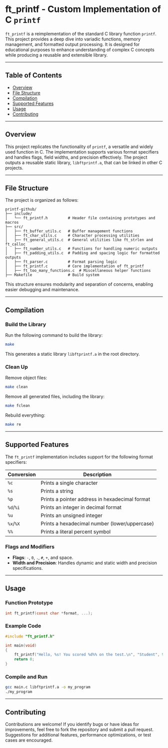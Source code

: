 # ft_printf - Custom Implementation of C `printf`

`ft_printf` is a reimplementation of the standard C library function `printf`. This project provides a deep dive into variadic functions, memory management, and formatted output processing. It is designed for educational purposes to enhance understanding of complex C concepts while producing a reusable and extensible library.

---

## Table of Contents
- [Overview](#overview)
- [File Structure](#file-structure)
- [Compilation](#compilation)
- [Supported Features](#supported-features)
- [Usage](#usage)
- [Contributing](#contributing)

---

## Overview

This project replicates the functionality of `printf`, a versatile and widely used function in C. The implementation supports various format specifiers and handles flags, field widths, and precision effectively. The project outputs a reusable static library, `libftprintf.a`, that can be linked in other C projects.

---

## File Structure

The project is organized as follows:

```
printf-github/
├── include/
│   └── ft_printf.h         # Header file containing prototypes and macros
├── src/
│   ├── ft_buffer_utils.c   # Buffer management functions
│   ├── ft_char_utils.c     # Character processing utilities
│   ├── ft_general_utils.c  # General utilities like ft_strlen and ft_calloc
│   ├── ft_number_utils.c   # Functions for handling numeric outputs
│   ├── ft_padding_utils.c  # Padding and spacing logic for formatted outputs
│   ├── ft_parser.c         # Format parsing logic
│   ├── ft_printf.c         # Core implementation of ft_printf
│   ├── ft_too_many_functions.c  # Miscellaneous helper functions
├── Makefile                # Build system
```

This structure ensures modularity and separation of concerns, enabling easier debugging and maintenance.

---

## Compilation

### Build the Library
Run the following command to build the library:
```bash
make
```
This generates a static library `libftprintf.a` in the root directory.

### Clean Up
Remove object files:
```bash
make clean
```

Remove all generated files, including the library:
```bash
make fclean
```

Rebuild everything:
```bash
make re
```

---

## Supported Features

The `ft_printf` implementation includes support for the following format specifiers:

| Conversion | Description                                      |
|------------|--------------------------------------------------|
| `%c`       | Prints a single character                       |
| `%s`       | Prints a string                                 |
| `%p`       | Prints a pointer address in hexadecimal format  |
| `%d`/`%i`  | Prints an integer in decimal format             |
| `%u`       | Prints an unsigned integer                      |
| `%x`/`%X`  | Prints a hexadecimal number (lower/uppercase)   |
| `%%`       | Prints a literal percent symbol                 |

### Flags and Modifiers
- **Flags**: `-`, `0`, `.`, `#`, `+`, and space.
- **Width and Precision**: Handles dynamic and static width and precision specifications.

---

## Usage

### Function Prototype
```c
int ft_printf(const char *format, ...);
```

### Example Code
```c
#include "ft_printf.h"

int main(void)
{
    ft_printf("Hello, %s! You scored %d%% on the test.\n", "Student", 95);
    return 0;
}
```

### Compile and Run
```bash
gcc main.c libftprintf.a -o my_program
./my_program
```

---

## Contributing

Contributions are welcome! If you identify bugs or have ideas for improvements, feel free to fork the repository and submit a pull request. Suggestions for additional features, performance optimizations, or test cases are encouraged.
